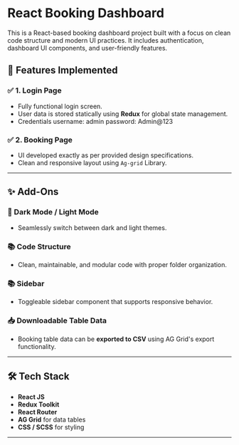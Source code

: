 # React Booking Dashboard

This is a React-based booking dashboard project built with a focus on clean code structure and modern UI practices. It includes authentication, dashboard UI components, and user-friendly features.

## 🔑 Features Implemented

### ✅ 1. Login Page
- Fully functional login screen.
- User data is stored statically using **Redux** for global state management.
- Credentials username: admin password: Admin@123

### ✅ 2. Booking Page
- UI developed exactly as per provided design specifications.
- Clean and responsive layout using `Ag-grid` Library.

---

## ✨ Add-Ons

### 🌙 Dark Mode / Light Mode  
- Seamlessly switch between dark and light themes.

### 📚 Code Structure  
- Clean, maintainable, and modular code with proper folder organization.

### 📚 Sidebar  
- Toggleable sidebar component that supports responsive behavior.

### 📥 Downloadable Table Data  
- Booking table data can be **exported to CSV** using AG Grid's export functionality.

---

## 🛠️ Tech Stack

- **React JS**
- **Redux Toolkit**
- **React Router**
- **AG Grid** for data tables
- **CSS / SCSS** for styling

---